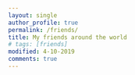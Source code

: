 ```yaml
---
layout: single
author_profile: true
permalink: /friends/
title: My friends around the world
# tags: [friends]
modified: 4-10-2019
comments: true
---
```


